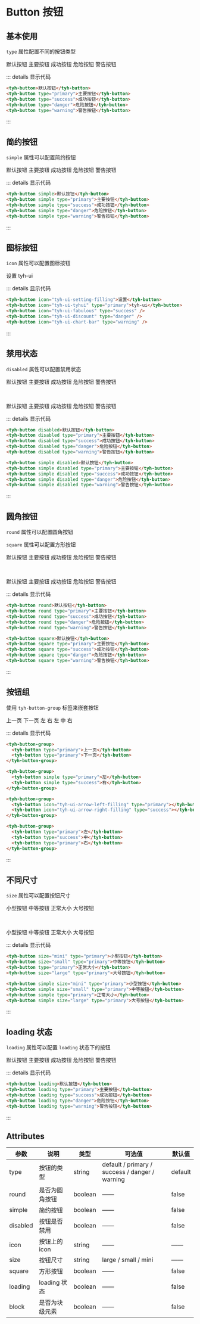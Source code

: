 # Button 按钮

## 基本使用

`type` 属性配置不同的按钮类型

<tyh-button>默认按钮</tyh-button>
<tyh-button type="primary">主要按钮</tyh-button>
<tyh-button type="success">成功按钮</tyh-button>
<tyh-button type="danger">危险按钮</tyh-button>
<tyh-button type="warning">警告按钮</tyh-button>

::: details 显示代码

```html
<tyh-button>默认按钮</tyh-button>
<tyh-button type="primary">主要按钮</tyh-button>
<tyh-button type="success">成功按钮</tyh-button>
<tyh-button type="danger">危险按钮</tyh-button>
<tyh-button type="warning">警告按钮</tyh-button>
```

:::

## 简约按钮

`simple` 属性可以配置简约按钮

<tyh-button simple>默认按钮</tyh-button>
<tyh-button simple type="primary">主要按钮</tyh-button>
<tyh-button simple type="success">成功按钮</tyh-button>
<tyh-button simple type="danger">危险按钮</tyh-button>
<tyh-button simple type="warning">警告按钮</tyh-button>

::: details 显示代码

```html
<tyh-button simple>默认按钮</tyh-button>
<tyh-button simple type="primary">主要按钮</tyh-button>
<tyh-button simple type="success">成功按钮</tyh-button>
<tyh-button simple type="danger">危险按钮</tyh-button>
<tyh-button simple type="warning">警告按钮</tyh-button>
```

:::

## 图标按钮

`icon` 属性可以配置图标按钮

<tyh-button icon="tyh-ui-setting-filling">设置</tyh-button>
<tyh-button icon="tyh-ui-tyhui" type="primary">tyh-ui</tyh-button>
<tyh-button icon="tyh-ui-fabulous" type="success" />
<tyh-button icon="tyh-ui-discount" type="danger" />
<tyh-button icon="tyh-ui-chart-bar" type="warning" />

::: details 显示代码

```html
<tyh-button icon="tyh-ui-setting-filling">设置</tyh-button>
<tyh-button icon="tyh-ui-tyhui" type="primary">tyh-ui</tyh-button>
<tyh-button icon="tyh-ui-fabulous" type="success" />
<tyh-button icon="tyh-ui-discount" type="danger" />
<tyh-button icon="tyh-ui-chart-bar" type="warning" />
```

:::

## 禁用状态

`disabled` 属性可以配置禁用状态

<tyh-button disabled>默认按钮</tyh-button>
<tyh-button disabled type="primary">主要按钮</tyh-button>
<tyh-button disabled type="success">成功按钮</tyh-button>
<tyh-button disabled type="danger">危险按钮</tyh-button>
<tyh-button disabled type="warning">警告按钮</tyh-button>

<br />

<tyh-button simple disabled>默认按钮</tyh-button>
<tyh-button simple disabled type="primary">主要按钮</tyh-button>
<tyh-button simple disabled type="success">成功按钮</tyh-button>
<tyh-button simple disabled type="danger">危险按钮</tyh-button>
<tyh-button simple disabled type="warning">警告按钮</tyh-button>

::: details 显示代码

```html
<tyh-button disabled>默认按钮</tyh-button>
<tyh-button disabled type="primary">主要按钮</tyh-button>
<tyh-button disabled type="success">成功按钮</tyh-button>
<tyh-button disabled type="danger">危险按钮</tyh-button>
<tyh-button disabled type="warning">警告按钮</tyh-button>

<tyh-button simple disabled>默认按钮</tyh-button>
<tyh-button simple disabled type="primary">主要按钮</tyh-button>
<tyh-button simple disabled type="success">成功按钮</tyh-button>
<tyh-button simple disabled type="danger">危险按钮</tyh-button>
<tyh-button simple disabled type="warning">警告按钮</tyh-button>
```

:::

## 圆角按钮

`round` 属性可以配置圆角按钮

`square` 属性可以配置方形按钮

<tyh-button round>默认按钮</tyh-button>
<tyh-button round type="primary">主要按钮</tyh-button>
<tyh-button round type="success">成功按钮</tyh-button>
<tyh-button round type="danger">危险按钮</tyh-button>
<tyh-button round type="warning">警告按钮</tyh-button>

<br />

<tyh-button square>默认按钮</tyh-button>
<tyh-button square type="primary">主要按钮</tyh-button>
<tyh-button square type="success">成功按钮</tyh-button>
<tyh-button square type="danger">危险按钮</tyh-button>
<tyh-button square type="warning">警告按钮</tyh-button>

::: details 显示代码

```html
<tyh-button round>默认按钮</tyh-button>
<tyh-button round type="primary">主要按钮</tyh-button>
<tyh-button round type="success">成功按钮</tyh-button>
<tyh-button round type="danger">危险按钮</tyh-button>
<tyh-button round type="warning">警告按钮</tyh-button>

<tyh-button square>默认按钮</tyh-button>
<tyh-button square type="primary">主要按钮</tyh-button>
<tyh-button square type="success">成功按钮</tyh-button>
<tyh-button square type="danger">危险按钮</tyh-button>
<tyh-button square type="warning">警告按钮</tyh-button>
```

:::

## 按钮组

使用 `tyh-button-group` 标签来嵌套按钮

<tyh-button-group>
  <tyh-button type="primary">上一页</tyh-button>
  <tyh-button type="primary">下一页</tyh-button>
</tyh-button-group>

<tyh-button-group>
  <tyh-button simple type="primary">左</tyh-button>
  <tyh-button simple type="success">右</tyh-button>
</tyh-button-group>

<tyh-button-group>
  <tyh-button icon="tyh-ui-arrow-left-filling" type="primary"></tyh-button>
  <tyh-button icon="tyh-ui-arrow-right-filling" type="success"></tyh-button>
</tyh-button-group>

<tyh-button-group>
  <tyh-button type="primary">左</tyh-button>
  <tyh-button type="success">中</tyh-button>
  <tyh-button type="primary">右</tyh-button>
</tyh-button-group>

::: details 显示代码

```html
<tyh-button-group>
  <tyh-button type="primary">上一页</tyh-button>
  <tyh-button type="primary">下一页</tyh-button>
</tyh-button-group>

<tyh-button-group>
  <tyh-button simple type="primary">左</tyh-button>
  <tyh-button simple type="success">右</tyh-button>
</tyh-button-group>

<tyh-button-group>
  <tyh-button icon="tyh-ui-arrow-left-filling" type="primary"></tyh-button>
  <tyh-button icon="tyh-ui-arrow-right-filling" type="success"></tyh-button>
</tyh-button-group>

<tyh-button-group>
  <tyh-button type="primary">左</tyh-button>
  <tyh-button type="success">中</tyh-button>
  <tyh-button type="primary">右</tyh-button>
</tyh-button-group>
```

:::

## 不同尺寸

`size` 属性可以配置按钮尺寸

<tyh-button size="mini" type="primary">小型按钮</tyh-button>
<tyh-button size="small" type="primary">中等按钮</tyh-button>
<tyh-button type="primary">正常大小</tyh-button>
<tyh-button size="large" type="primary">大号按钮</tyh-button>

<br />

<tyh-button simple size="mini" type="primary">小型按钮</tyh-button>
<tyh-button simple size="small" type="primary">中等按钮</tyh-button>
<tyh-button simple type="primary">正常大小</tyh-button>
<tyh-button simple size="large" type="primary">大号按钮</tyh-button>

::: details 显示代码

```html
<tyh-button size="mini" type="primary">小型按钮</tyh-button>
<tyh-button size="small" type="primary">中等按钮</tyh-button>
<tyh-button type="primary">正常大小</tyh-button>
<tyh-button size="large" type="primary">大号按钮</tyh-button>

<tyh-button simple size="mini" type="primary">小型按钮</tyh-button>
<tyh-button simple size="small" type="primary">中等按钮</tyh-button>
<tyh-button simple type="primary">正常大小</tyh-button>
<tyh-button simple size="large" type="primary">大号按钮</tyh-button>
```

:::

## loading 状态

`loading` 属性可以配置 `loading` 状态下的按钮

<tyh-button loading>默认按钮</tyh-button>
<tyh-button loading type="primary">主要按钮</tyh-button>
<tyh-button loading type="success">成功按钮</tyh-button>
<tyh-button loading type="danger">危险按钮</tyh-button>
<tyh-button loading type="warning">警告按钮</tyh-button>

::: details 显示代码

```html
<tyh-button loading>默认按钮</tyh-button>
<tyh-button loading type="primary">主要按钮</tyh-button>
<tyh-button loading type="success">成功按钮</tyh-button>
<tyh-button loading type="danger">危险按钮</tyh-button>
<tyh-button loading type="warning">警告按钮</tyh-button>
```

:::

## Attributes

| 参数     | 说明           | 类型    | 可选值                                         | 默认值  |
| -------- | -------------- | ------- | ---------------------------------------------- | ------- |
| type     | 按钮的类型     | string  | default / primary / success / danger / warning | default |
| round    | 是否为圆角按钮 | boolean | ——                                             | false   |
| simple   | 简约按钮       | boolean | ——                                             | false   |
| disabled | 按钮是否禁用   | boolean | ——                                             | false   |
| icon     | 按钮上的 icon  | string  | ——                                             | ——      |
| size     | 按钮尺寸       | string  | large / small / mini                           | ——      |
| square   | 方形按钮       | boolean | ——                                             | false   |
| loading  | loading 状态   | boolean | ——                                             | false   |
| block    | 是否为块级元素 | boolean | ——                                             | false   |

<style scoped>
.tyh-button-group,
.tyh-button {
  margin: 5px;
}
.tyh-button-group-vertical .tyh-button,
.tyh-button-group .tyh-button {
  margin: 0;
}
</style>
